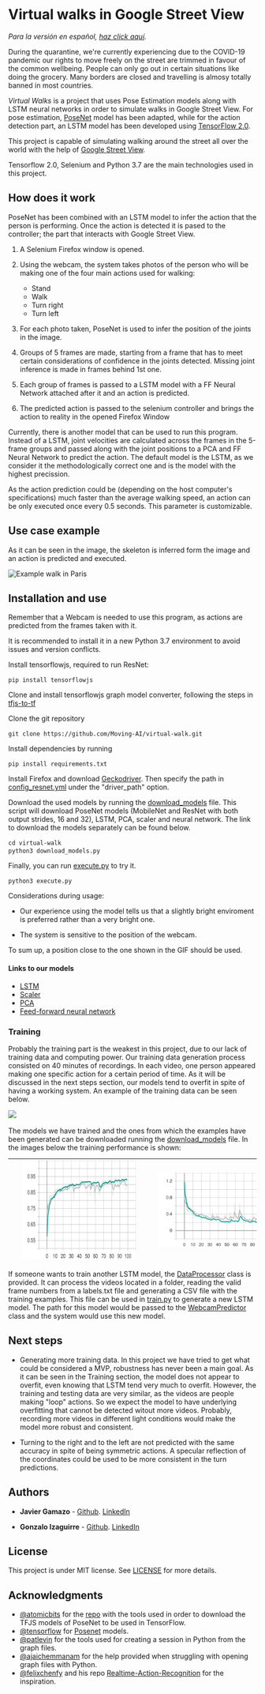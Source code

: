 # Virtual walks in Google Street View

_Para la versión en español, [haz click aquí](README_ES.md)._

During the quarantine, we're currently experiencing due to the COVID-19 pandemic our rights to move freely on the street are trimmed in favour of the common wellbeing. People can only go out in certain situations like doing the grocery. Many borders are closed and travelling is almosy totally banned in most countries.

_Virtual Walks_ is a project that uses Pose Estimation models along with LSTM neural networks in order to simulate walks in Google Street View. For pose estimation, [PoseNet](https://www.tensorflow.org/lite/models/pose_estimation/overview) model has been adapted, while for the action detection part, an LSTM model has been developed using [TensorFlow 2.0](https://www.tensorflow.org/).

This project is capable of simulating walking around the street all over the world with the help of [Google Street View](https://www.google.com/intl/es_ES/streetview/).

Tensorflow 2.0, Selenium and Python 3.7 are the main technologies used in this project.

## How does it work

PoseNet has been combined with an LSTM model to infer the action that the person is performing. Once the action is detected it is pased to the controller; the part that interacts with Google Street View.

1. A Selenium Firefox window is opened.
1. Using the webcam, the system takes photos of the person who will be making one of the four main actions used for walking:
    
    * Stand
    * Walk
    * Turn right
    * Turn left

1. For each photo taken, PoseNet is used to infer the position of the joints in the image.
1. Groups of 5 frames are made, starting from a frame that has to meet certain considerations of confidence in the joints detected. Missing joint inference is made in frames behind 1st one.
1. Each group of frames is passed to a LSTM model with a FF Neural Network attached after it and an action is predicted.
1. The predicted action is passed to the selenium controller and brings the action to reality in the opened Firefox Window

Currently, there is another model that can be used to run this program. Instead of a LSTM, joint velocities are calculated across the frames in the 5-frame groups and passed along with the joint positions to a PCA and FF Neural Network to predict the action. The default model is the LSTM, as we consider it the methodologically correct one and is the model with the highest precission.

As the action prediction could be (depending on the host computer's specifications) much faster than the average walking speed, an action can be only executed once every 0.5 seconds. This parameter is customizable.

## Use case example

As it can be seen in the image, the skeleton is inferred form the image and an action is predicted and executed.

![Example walk in Paris](./readme_resources/Paris.gif)

## Installation and use
Remember that a Webcam is needed to use this program, as actions are predicted from the frames taken with it.

It is recommended to install it in a new Python 3.7 environment to avoid issues and version conflicts.

Install tensorflowjs, required to run ResNet:
```
pip install tensorflowjs
```

Clone and install tensorflowjs graph model converter, following the steps in [tfjs-to-tf](https://github.com/patlevin/tfjs-to-tf)

Clone the git repository

```
git clone https://github.com/Moving-AI/virtual-walk.git
```

Install dependencies by running

```
pip install requirements.txt
```

Install Firefox and download [Geckodriver](https://github.com/mozilla/geckodriver/releases). Then specify the path in 
[config_resnet.yml](./config_resnet.yml) under the "driver_path" option.

Download the used models by running the [download_models](./download_models.py) file. This script will download PoseNet
models (MobileNet and ResNet with both output strides, 16 and 32), LSTM, PCA, scaler and neural network. The link to
download the models separately can be found below. 

```
cd virtual-walk
python3 download_models.py
```

Finally, you can run [execute.py](./execute.py) to try it.

```
python3 execute.py
```

Considerations during usage: 

- Our experience using the model tells us that a slightly bright enviroment is preferred rather than a very bright one.

- The system is sensitive to the position of the webcam.

To sum up, a position close to the one shown in the GIF should be used.

#### Links to our models
- [LSTM](https://drive.google.com/uc?export=download&id=1JydPMY58DVZr3qcZ3d7EPZWfq__yJH2Z)
- [Scaler](https://drive.google.com/uc?export=download&id=1eQUYZB1ZTWRjXH4Y-gxs2wsgAK30iwgC)
- [PCA](https://drive.google.com/uc?export=download&id=1cYMuGlfBdkbH6wd9x__1D07I64VA94wE)
- [Feed-forward neural network](https://drive.google.com/uc?export=download&id=1dn51tNt96cWesufjCRtuQJQd2S3Ro6fu)

### Training

Probably the training part is the weakest in this project, due to our lack of training data and computing power. Our training data generation process consisted on 40 minutes of recordings. In each video, one person appeared making one specific action for a certain period of time. As it will be discussed in the next steps section, our models tend to overfit in spite of having a working system. An example of the training data can be seen below.

<img src="/readme_resources/Walking.gif" height="150"> 

The models we have trained and the ones from which the examples have been generated can be downloaded running the [download_models](./download_models.py) file. In the images below the training performance is shown:



<img src="./readme_resources/epoch_categorical_accuracy.svg" height="200" hspace="20" />  |  <img src="./readme_resources/epoch_loss.svg" height="150" hspace="50" />
-------------------------|------------------------



If someone wants to train another LSTM model, the [DataProcessor](./source/dataprocessing/__init__.py) class is provided. It can process the videos located in a folder, reading the valid frame numbers from a labels.txt file and generating a CSV file with the training examples. This file can be used in [train.py](./train.py) to generate a new LSTM model. The path for this model would be passed to the [WebcamPredictor](./source/webcam_predictor.py) class and the system would use this new model.

## Next steps

- Generating more training data. In this project we have tried to get what could be considered a MVP, robustness has never been a main goal. As it can be seen in the Training section, the model does not appear to overfit, even knowing that LSTM tend very much to overfit. However, the training and testing data are very similar, as the videos are people making "loop" actions. So we expect the model to have underlying overfitting that cannot be detected witout more videos. Probably, recording more videos in different light conditions would make the model more robust and consistent.

- Turning to the right and to the left are not predicted with the same accuracy in spite of being symmetric actions. A specular reflection of the coordinates could be used to be more consistent in the turn predictions.


## Authors

* **Javier Gamazo** - [Github](https://github.com/javirk). [LinkedIn](https://www.linkedin.com/in/javier-gamazo-tejero/)

* **Gonzalo Izaguirre** - [Github](https://github.com/gontxomde). [LinkedIn](https://www.linkedin.com/in/gizaguirre/)

## License

This project is under MIT license. See [LICENSE](LICENSE) for more details.

## Acknowledgments

- [@atomicbits](https://github.com/atomicbits) for the [repo](https://github.com/atomicbits/posenet-python/) with the tools used in order to download the TFJS models of PoseNet to be used in TensorFlow.
- [@tensorflow](https://github.com/tensorflow/) for [Posenet](https://github.com/tensorflow/tfjs-models/tree/master/posenet) models.
- [@patlevin](https://github.com/patlevin/tfjs-to-tf) for the tools used for creating a session in Python from the graph files.
- [@ajaichemmanam](https://github.com/ajaichemmanam/simple_posenet_python) for the help provided when struggling with opening graph files with Python.
- [@felixchenfy](https://github.com/felixchenfy) and his repo [Realtime-Action-Recognition](https://github.com/felixchenfy/Realtime-Action-Recognition)
for the inspiration.
